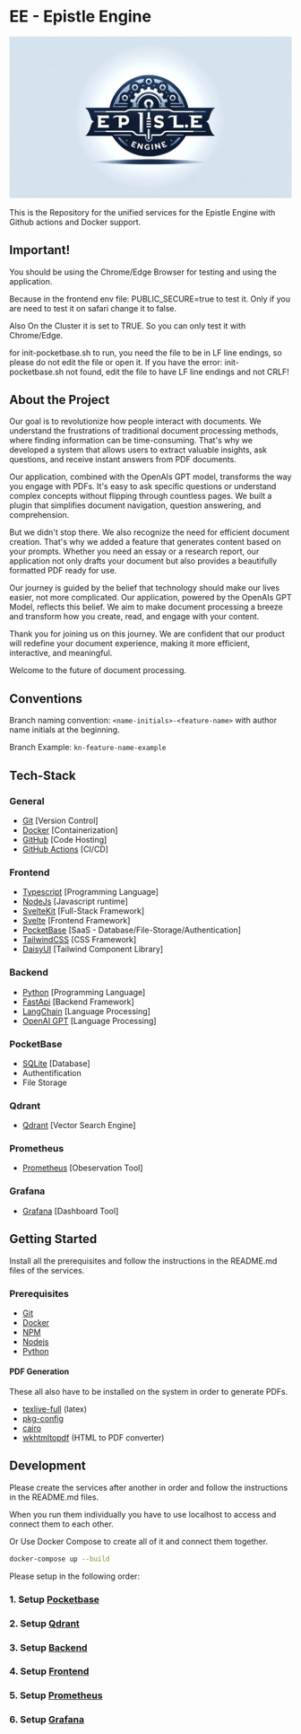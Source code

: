 # EE - Epistle Engine

![Banner Image](cover-open-source-epistle-engine.webp)

This is the Repository for the unified services for the Epistle Engine with Github actions and Docker support.

## Important!

You should be using the Chrome/Edge Browser for testing and using the application.

Because in the frontend env file: PUBLIC_SECURE=true to test it. Only if you are need to test it on safari change it to false.

Also On the Cluster it is set to TRUE. So you can only test it with Chrome/Edge.

for init-pocketbase.sh to run, you need the file to be in LF line endings, so please do not edit the file or open it. If you have the error: init-pocketbase.sh not found, edit the file to have LF line endings and not CRLF!

## About the Project

Our goal is to revolutionize how people interact with documents. We understand the frustrations of traditional document processing methods, where finding information can be time-consuming. That's why we developed a system that allows users to extract valuable insights, ask questions, and receive instant answers from PDF documents.

Our application, combined with the OpenAIs GPT model, transforms the way you engage with PDFs. It's easy to ask specific questions or understand complex concepts without flipping through countless pages. We built a plugin that simplifies document navigation, question answering, and comprehension.

But we didn't stop there. We also recognize the need for efficient document creation. That's why we added a feature that generates content based on your prompts. Whether you need an essay or a research report, our application not only drafts your document but also provides a beautifully formatted PDF ready for use.

Our journey is guided by the belief that technology should make our lives easier, not more complicated. Our application, powered by the OpenAIs GPT Model, reflects this belief. We aim to make document processing a breeze and transform how you create, read, and engage with your content.

Thank you for joining us on this journey. We are confident that our product will redefine your document experience, making it more efficient, interactive, and meaningful.

Welcome to the future of document processing.

## Conventions

Branch naming convention: `<name-initials>-<feature-name>` with author name initials at the beginning.

Branch Example: `kn-feature-name-example`

## Tech-Stack

### General

- [Git](https://git-scm.com) [Version Control]
- [Docker](https://www.docker.com/get-started) [Containerization]
- [GitHub](https://github.com/) [Code Hosting]
- [GitHub Actions](https://github.com/features/actions) [CI/CD]

### Frontend

- [Typescript](https://www.typescriptlang.org/) [Programming Language]
- [NodeJs](https://nodejs.org) [Javascript runtime]
- [SvelteKit](https://kit.svelte.dev/) [Full-Stack Framework]
- [Svelte](https://svelte.dev/) [Frontend Framework]
- [PocketBase](https://www.pocketbase.io/) [SaaS - Database/File-Storage/Authentication]
- [TailwindCSS](https://tailwindcss.com/) [CSS Framework]
- [DaisyUI](https://daisyui.com/) [Tailwind Component Library]

### Backend

- [Python](https://www.python.org/downloads/) [Programming Language]
- [FastApi](https://fastapi.tiangolo.com/) [Backend Framework]
- [LangChain](https://langchain.io/) [Language Processing]
- [OpenAI GPT](https://openai.com/) [Language Processing]

### PocketBase

- [SQLite](https://www.sqlite.org/index.html) [Database]
- Authentification
- File Storage

### Qdrant

- [Qdrant](https://qdrant.io/) [Vector Search Engine]

### Prometheus

- [Prometheus](https://prometheus.io/) [Obeservation Tool]

### Grafana

- [Grafana](https://grafana.com/) [Dashboard Tool]

## Getting Started

Install all the prerequisites and follow the instructions in the README.md files of the services.

### Prerequisites

- [Git](https://git-scm.com/downloads)
- [Docker](https://www.docker.com/get-started)
- [NPM](https://www.npmjs.com/)
- [Nodejs](https://nodejs.org)
- [Python](https://www.python.org/downloads/)

#### PDF Generation

These all also have to be installed on the system in order to generate PDFs.

- [texlive-full](https://www.tug.org/texlive/acquire-netinstall.html) (latex)
- [pkg-config](https://www.freedesktop.org/wiki/Software/pkg-config/)
- [cairo](https://cairographics.org/download/)
- [wkhtmltopdf](https://wkhtmltopdf.org/downloads.html) (HTML to PDF converter)

## Development

Please create the services after another in order and follow the instructions in the README.md files.

When you run them individually you have to use localhost to access and connect them to each other.

Or Use Docker Compose to create all of it and connect them together.

```bash
docker-compose up --build
```

Please setup in the following order:

### 1. Setup [Pocketbase](pocketbase/README.md)

### 2. Setup [Qdrant](qdrant/README.md)

### 3. Setup [Backend](backend/README.md)

### 4. Setup [Frontend](frontend/README.md)

### 5. Setup [Prometheus](prometheus/README.md)

### 6. Setup [Grafana](grafana/README.md)
